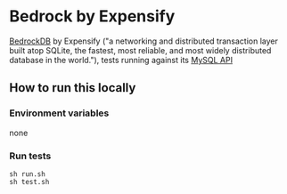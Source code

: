 # Bedrock by Expensify

[BedrockDB](https://bedrockdb.com/#how-to-get-it) by Expensify ("a networking and distributed transaction layer built atop SQLite, the fastest, most reliable, and most widely distributed database in the world."), tests running against its [MySQL API](https://bedrockdb.com/mysql.html)

## How to run this locally

### Environment variables

none

### Run tests

```shell script
sh run.sh
sh test.sh
```
